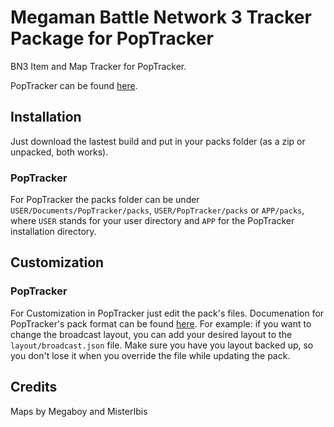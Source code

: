 # Megaman Battle Network 3 Tracker Package for PopTracker

BN3 Item and Map Tracker for PopTracker.

PopTracker can be found [here](https://github.com/black-sliver/PopTracker/releases).


## Installation

Just download the lastest build and put in your packs folder (as a zip or unpacked, both works).

### PopTracker

For PopTracker the packs folder can be under `USER/Documents/PopTracker/packs`, `USER/PopTracker/packs` or `APP/packs`, where `USER` stands for your user directory and `APP` for the PopTracker installation directory.

## Customization

### PopTracker

For Customization in PopTracker just edit the pack's files. Documenation for PopTracker's pack format can be found [here](https://github.com/black-sliver/PopTracker/blob/master/doc/PACKS.md).
For example: if you want to change the broadcast layout, you can add your desired layout to the `layout/broadcast.json` file.
Make sure you have you layout backed up, so you don't lose it when you override the file while updating the pack.

## Credits

Maps by Megaboy and MisterIbis
